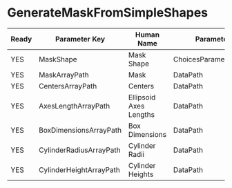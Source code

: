 # GenerateMaskFromSimpleShapes #

| Ready | Parameter Key | Human Name | Parameter Type | Parameter Class |
|-------|---------------|------------|-----------------|----------------|
| YES | MaskShape | Mask Shape | ChoicesParameter::ValueType | ChoicesParameter |
| YES | MaskArrayPath | Mask | DataPath | ArrayCreationParameter |
| YES | CentersArrayPath | Centers | DataPath | ArraySelectionParameter |
| YES | AxesLengthArrayPath | Ellipsoid Axes Lengths | DataPath | ArraySelectionParameter |
| YES | BoxDimensionsArrayPath | Box Dimensions | DataPath | ArraySelectionParameter |
| YES | CylinderRadiusArrayPath | Cylinder Radii | DataPath | ArraySelectionParameter |
| YES | CylinderHeightArrayPath | Cylinder Heights | DataPath | ArraySelectionParameter |
